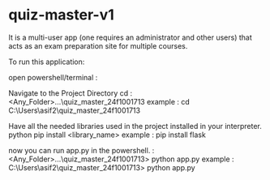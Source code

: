 # quiz-master-v1
It is a multi-user app (one requires an administrator and other users) that acts as an exam preparation site for multiple courses.

To run this application:

open powershell/terminal :

Navigate to the Project Directory
cd <Drive>:\<Any_Folder>\...\quiz_master_24f1001713
example : cd C:\Users\asif2\quiz_master_24f1001713

Have all the needed libraries used in the project installed in your interpreter.
python pip install <library_name>
example : pip install flask

now you can run app.py in the powershell.
<Drive>:\<Any_Folder>\...\quiz_master_24f1001713> python app.py
example : C:\Users\asif2\quiz_master_24f1001713> python app.py